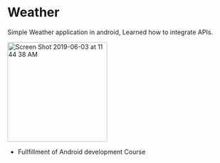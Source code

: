 # Weather
Simple Weather application in android, Learned how to integrate APIs.


<img width="224" alt="Screen Shot 2019-06-03 at 11 44 38 AM" src="https://user-images.githubusercontent.com/20974667/58791260-8b7c2d00-85fa-11e9-9393-fd5e2c6a206f.png">

- Fullfillment of Android development Course

